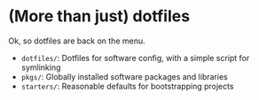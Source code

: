 # (More than just) dotfiles

Ok, so dotfiles are back on the menu.

- `dotfiles/`: Dotfiles for software config, with a simple script for symlinking
- `pkgs/`: Globally installed software packages and libraries
- `starters/`: Reasonable defaults for bootstrapping projects
